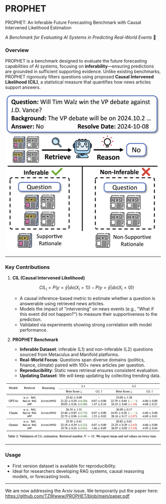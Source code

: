 # PROPHET
PROPHET: An Inferable Future Forecasting Benchmark with Causal Intervened Likelihood Estimation 

*A Benchmark for Evaluating AI Systems in Predicting Real-World Events*  🚀

### **Overview**  

PROPHET is a benchmark designed to evaluate the future forecasting capabilities of AI systems, focusing on **inferability**—ensuring predictions are grounded in sufficient supporting evidence. Unlike existing benchmarks, PROPHET rigorously filters questions using proposed **Causal Intervened Likelihood (CIL)**, a statistical measure that quantifies how news articles support answers.  

<div align="center">
  <img src="https://github.com/TZWwww/PROPHET/blob/main/IMG/overview.png" width="500"/>
</div>

---

### **Key Contributions**  
1. **CIL (Causal Intervened Likelihood)**

   $$CIL_i = P(y=\hat{y}|do(X_i=1)) - P(y=\hat{y}|do(X_i=0))$$
   - A causal inference-based metric to estimate whether a question is answerable using retrieved news articles.
   - Models the impact of "intervening" on news events (e.g., "What if this event did not happen?") to measure their supportiveness to the prediction.  
   - Validated via experiments showing strong correlation with model performance.  

3. **PROPHET Benchmark**  
   - **Inferable Dataset**: inferable (L1) and non-inferable (L2) questions sourced from Metaculus and Manifold platforms.  
   - **Real-World Focus**: Questions span diverse domains (politics, finance, climate) paired with 100+ news articles per question.  
   - **Reproducibility**: Static news retrieval ensures consistent evaluation.
   - **Updating Dataset**: We will keep updating by collecting trending data.

<div align="center">
  <img src="https://github.com/TZWwww/PROPHET/blob/main/IMG/validation.jpg" width="700"/>
</div>

---

### **Usage**  
- First version dataset is available for reproducibility.  
- Ideal for researchers developing RAG systems, causal reasoning models, or forecasting tools.  

---  
We are now addressing the Arxiv issue. We temporarily put the paper here: https://github.com/TZWwww/PROPHET/blob/main/paper.pdf
